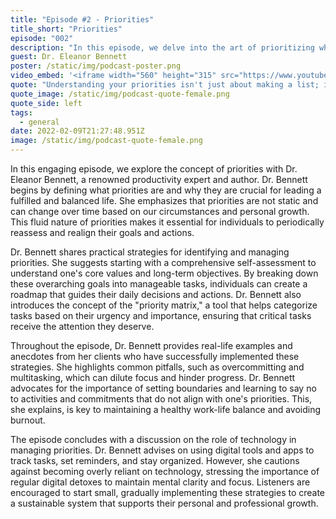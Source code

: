 ```yaml
---
title: "Episode #2 - Priorities"
title_short: "Priorities"
episode: "002"
description: "In this episode, we delve into the art of prioritizing what truly matters in life, featuring insights from productivity expert Dr. Eleanor Bennett."
guest: Dr. Eleanor Bennett
poster: /static/img/podcast-poster.png
video_embed: '<iframe width="560" height="315" src="https://www.youtube.com/embed/TiXOQn7z9Hg?si=KFApWPZ3uumYWJY2" title="YouTube video player" frameborder="0" allow="accelerometer; autoplay; clipboard-write; encrypted-media; gyroscope; picture-in-picture; web-share" referrerpolicy="strict-origin-when-cross-origin" allowfullscreen></iframe>'
quote: "Understanding your priorities isn't just about making a list; it's about aligning your daily actions with your core values and long-term goals."
quote_image: /static/img/podcast-quote-female.png
quote_side: left
tags:
  - general
date: 2022-02-09T21:27:48.951Z
image: /static/img/podcast-quote-female.png
---
```


In this engaging episode, we explore the concept of priorities with Dr. Eleanor Bennett, a renowned productivity expert and author. Dr. Bennett begins by defining what priorities are and why they are crucial for leading a fulfilled and balanced life. She emphasizes that priorities are not static and can change over time based on our circumstances and personal growth. This fluid nature of priorities makes it essential for individuals to periodically reassess and realign their goals and actions.

Dr. Bennett shares practical strategies for identifying and managing priorities. She suggests starting with a comprehensive self-assessment to understand one's core values and long-term objectives. By breaking down these overarching goals into manageable tasks, individuals can create a roadmap that guides their daily decisions and actions. Dr. Bennett also introduces the concept of the "priority matrix," a tool that helps categorize tasks based on their urgency and importance, ensuring that critical tasks receive the attention they deserve.

Throughout the episode, Dr. Bennett provides real-life examples and anecdotes from her clients who have successfully implemented these strategies. She highlights common pitfalls, such as overcommitting and multitasking, which can dilute focus and hinder progress. Dr. Bennett advocates for the importance of setting boundaries and learning to say no to activities and commitments that do not align with one's priorities. This, she explains, is key to maintaining a healthy work-life balance and avoiding burnout.

The episode concludes with a discussion on the role of technology in managing priorities. Dr. Bennett advises on using digital tools and apps to track tasks, set reminders, and stay organized. However, she cautions against becoming overly reliant on technology, stressing the importance of regular digital detoxes to maintain mental clarity and focus. Listeners are encouraged to start small, gradually implementing these strategies to create a sustainable system that supports their personal and professional growth.
